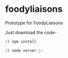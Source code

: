 # foodyliaisons
Prototype for FoodyLiaisons 

Just download the code-

```javascript
1) npm install

2) node server.js
```
